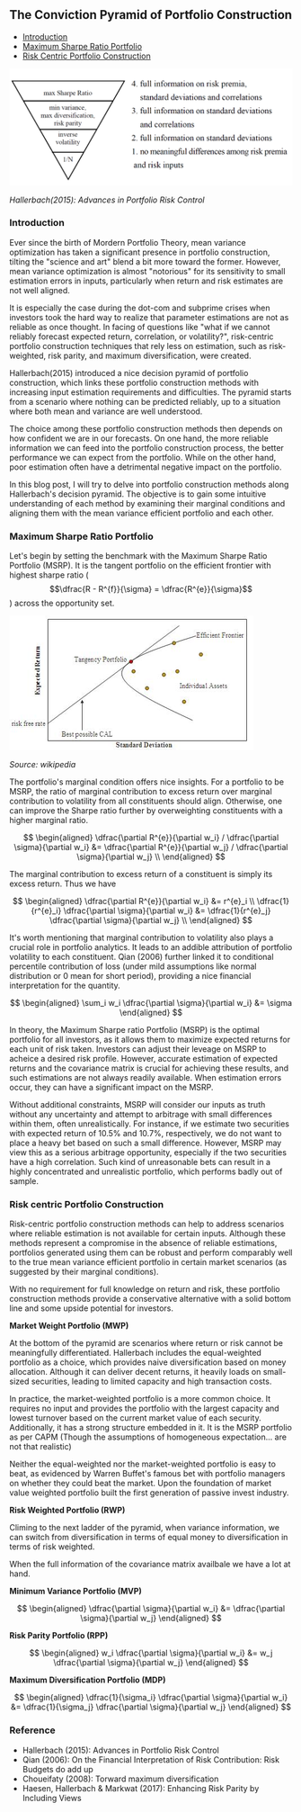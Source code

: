 #

## The Conviction Pyramid of Portfolio Construction

- [Introduction](#introduction)
- [Maximum Sharpe Ratio Portfolio](#msrp)
- [Risk Centric Portfolio Construction](#risk)



![Image of Pyramid](https://raw.githubusercontent.com/SkyBlueRW/SkyBlueRW.github.io/main/_posts/asset/portfolio_pyramid.png)

*Hallerbach(2015): Advances in Portfolio Risk Control*

### Introduction <a name="introduction"></a>


Ever since the birth of Mordern Portfolio Theory, mean variance optimization has taken a significant presence in portfolio construction, tilting the "science and art" blend a bit more toward the former. However, mean variance optimization is almost "notorious" for its sensitivity to small estimation errors in inputs, particularly when return and risk estimates are not well aligned.

It is especially the case during the dot-com and subprime crises when investors took the hard way to realize that parameter estimations are not as reliable as once thought. In facing of questions like "what if we cannot reliably forecast expected return, correlation, or volatility?", risk-centric portfolio construction techniques that rely less on estimation, such as risk-weighted, risk parity, and maximum diversification, were created.

Hallerbach(2015) introduced a nice decision pyramid of portfolio construction, which links these portfolio construction methods with increasing input estimation requirements and difficulties. The pyramid starts from a scenario where nothing can be predicted reliably, up to a situation where both mean and variance are well understood. 

The choice among these portfolio construction methods then depends on how confident we are in our forecasts. On one hand, the more reliable information we can feed into the portfolio construction process, the better performance we can expect from the portfolio. While on the other hand, poor estimation often have a detrimental negative impact on the portfolio. 

In this blog post, I will try to delve into portfolio construction methods along Hallerbach's decision pyramid. The objective is to gain some intuitive understanding of each method by examining their marginal conditions and aligning them with the mean variance efficient portfolio and each other.

### Maximum Sharpe Ratio Portfolio <a name="msrp"></a>

Let's begin by setting the benchmark with the Maximum Sharpe Ratio Portfolio (MSRP). It is the tangent portfolio on the efficient frontier with highest sharpe ratio ($$\dfrac{R - R^{f}}{\sigma} = \dfrac{R^{e}}{\sigma}$$) across the opportunity set. 

![Image of Tangency](https://raw.githubusercontent.com/SkyBlueRW/SkyBlueRW.github.io/main/_posts/asset/Tangency%20portfolio.jpg)

*Source: wikipedia*

The portfolio's marginal condition offers nice insights. For a portfolio to be MSRP, the ratio of marginal contribution to excess return over marginal contribution to volatility from all constituents should align. Otherwise, one can improve the Sharpe ratio further by overweighting constituents with a higher marginal ratio.

$$
\begin{aligned}
\dfrac{\partial R^{e}}{\partial w_i} / \dfrac{\partial \sigma}{\partial w_i} &= \dfrac{\partial R^{e}}{\partial w_j} / \dfrac{\partial \sigma}{\partial w_j} \\
\end{aligned}
$$

The marginal contribution to excess return of a constituent is simply its excess return. Thus we have

$$
\begin{aligned}
\dfrac{\partial R^{e}}{\partial w_i} &= r^{e}_i \\
\dfrac{1}{r^{e}_i} \dfrac{\partial \sigma}{\partial w_i} &= \dfrac{1}{r^{e}_j} \dfrac{\partial \sigma}{\partial w_j} \\
\end{aligned}
$$

It's worth mentioning that marginal contribution to volatility also plays a crucial role in portfolio analytics. It leads to an addible attribution of portfolio volatility to each constituent. Qian (2006) further linked it to conditional percentile contribution of loss (under mild assumptions like normal distribution or 0 mean for short period), providing a nice financial interpretation for the quantity.

$$
\begin{aligned}
\sum_i w_i \dfrac{\partial \sigma}{\partial w_i} &= \sigma
\end{aligned}
$$

In theory, the Maximum Sharpe ratio Portfolio (MSRP) is the optimal portfolio for all investors, as it allows them to maximize expected returns for each unit of risk taken. Investors can adjust their leveage on MSRP to acheice a desired risk profile. However, accurate estimation of expected returns and the covariance matrix is crucial for achieving these results, and such estimations are not always readily available. When estimation errors occur, they can have a significant impact on the MSRP. 

Without additional constraints, MSRP will consider our inputs as truth without any uncertainty and attempt to arbitrage with small differences within them, often unrealistically. For instance, if we estimate two securities with expected return of 10.5% and 10.7%, respectively, we do not want to place a heavy bet based on such a small difference. However, MSRP may view this as a serious arbitrage opportunity, especially if the two securities have a high correlation. Such kind of unreasonable bets can result in a highly concentrated and unrealistic portfolio, which performs badly out of sample.


### Risk centric Portfolio Construction <a name="risk"></a>

Risk-centric portfolio construction methods can help to address scenarios where reliable estimation is not available for certain inputs. Although these methods represent a compromise in the absence of reliable estimations, portfolios generated using them can be robust and perform comparably well to the true mean variance efficient portfolio in certain market scenarios (as suggested by their marginal conditions). 

With no requirement for full knowledge on return and risk, these portfolio construction methods provide a conservative alternative with a solid bottom line and some upside potential for investors.

**Market Weight Portfolio (MWP)**

At the bottom of the pyramid are scenarios where return or risk cannot be meaningfully differentiated. Hallerbach includes the equal-weighted portfolio as a choice, which provides naive diversification based on money allocation. Although it can deliver decent returns, it heavily loads on small-sized securities, leading to limited capacity and high transaction costs.

In practice, the market-weighted portfolio is a more common choice. It requires no input and provides the portfolio with the largest capacity and lowest turnover based on the current market value of each security. Additionally, it has a strong structure embedded in it. It is the MSRP portfolio as per CAPM (Though the assumptions of homogeneous expectation... are not that realistic)

Neither the equal-weighted nor the market-weighted portfolio is easy to beat, as evidenced by Warren Buffet's famous bet with portfolio managers on whether they could beat the market. Upon the foundation of market value weighted portfolio built the first generation of passive invest industry.

**Risk Weighted Portfolio (RWP)**

Climing to the next ladder of the pyramid, when variance information, we can switch from diversification in terms of equal money to diversification in terms of risk weighted.


When the full information of the covariance matrix availbale we have a lot at hand.

**Minimum Variance Portfolio (MVP)**

$$
\begin{aligned}
\dfrac{\partial \sigma}{\partial w_i} &= \dfrac{\partial \sigma}{\partial w_j}
\end{aligned}
$$

**Risk Parity Portfolio (RPP)**

$$
\begin{aligned}
w_i \dfrac{\partial \sigma}{\partial w_i} &= w_j \dfrac{\partial \sigma}{\partial w_j}
\end{aligned}
$$


**Maximum Diversification Portfolio (MDP)**


$$
\begin{aligned}
\dfrac{1}{\sigma_i} \dfrac{\partial \sigma}{\partial w_i} &= \dfrac{1}{\sigma_j} \dfrac{\partial \sigma}{\partial w_j}
\end{aligned}
$$


### Reference
- Hallerbach (2015): Advances in Portfolio Risk Control
- Qian (2006): On the Financial Interpretation of Risk Contribution: Risk Budgets do add up
- Choueifaty (2008): Torward maximum diversification
- Haesen, Hallerbach & Markwat (2017): Enhancing Risk Parity by Including Views


